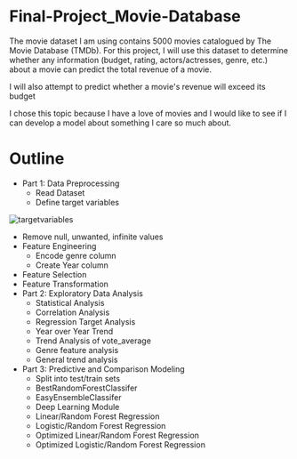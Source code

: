 # Final-Project_Movie-Database


The movie dataset I am using contains 5000 movies catalogued by The Movie Database (TMDb). For this project, I will use this dataset to determine whether any information (budget, rating, actors/actresses, genre, etc.) about a movie can predict the total revenue of a movie. 

I will also attempt to predict whether a movie's revenue will exceed its budget

I chose this topic because I have a love of movies and I would like to see if I can develop a model about something I care so much about.

# Outline

- Part 1: Data Preprocessing
   - Read Dataset
   - Define target variables

![targetvariables]()

   - Remove null, unwanted, infinite values
   - Feature Engineering
        - Encode genre column
        - Create Year column
   - Feature Selection
   - Feature Transformation
- Part 2: Exploratory Data Analysis
   - Statistical Analysis
   - Correlation Analysis
   - Regression Target Analysis
   - Year over Year Trend
   - Trend Analysis of vote_average
   - Genre feature analysis
   - General trend analysis
- Part 3: Predictive and Comparison Modeling
   - Split into test/train sets
   - BestRandomForestClassifer
   - EasyEnsembleClassifer
   - Deep Learning Module
   - Linear/Random Forest Regression
   - Logistic/Random Forest Regression
   - Optimized Linear/Random Forest Regression
   - Optimized Logistic/Random Forest Regression
